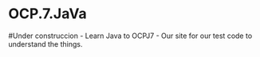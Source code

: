 # OCP.7.JaVa
#Under construccion - Learn Java to OCPJ7 - Our site for our test code to understand the things.
